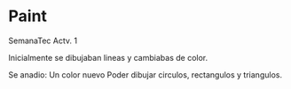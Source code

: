 # Paint
SemanaTec Actv. 1

Inicialmente se dibujaban lineas y cambiabas de color.

Se anadio:
Un color nuevo
Poder dibujar circulos, rectangulos y triangulos.
